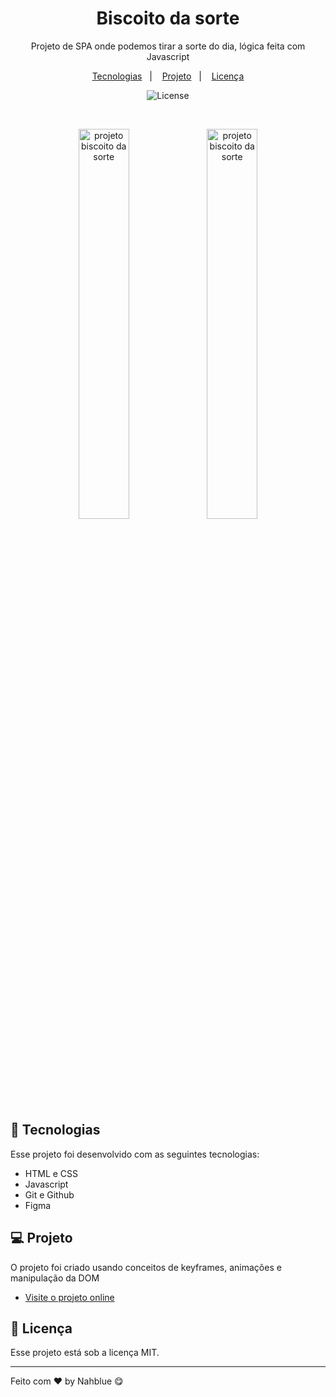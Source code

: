 <h1 align="center">Biscoito da sorte</h1>

<p align="center">
Projeto de SPA onde podemos tirar a sorte do dia, lógica feita com Javascript<br/>
</p>

<p align="center">
  <a href="#-tecnologias">Tecnologias</a>&nbsp;&nbsp;&nbsp;|&nbsp;&nbsp;&nbsp;
  <a href="#-projeto">Projeto</a>&nbsp;&nbsp;&nbsp;|&nbsp;&nbsp;&nbsp;
  <a href="#memo-licença">Licença</a>
</p>

<p align="center">
  <img alt="License" src="https://img.shields.io/static/v1?label=license&message=MIT&color=49AA26&labelColor=000000">
</p>

<br>

<p align="center">
  <img alt="projeto biscoito da sorte" src="https://imgur.com/kWqdXpz" width="40%">
  <img alt="projeto biscoito da sorte" src="https://imgur.com/GuGGGZf" width="40%">
</p>

## 🚀 Tecnologias

Esse projeto foi desenvolvido com as seguintes tecnologias:

- HTML e CSS
- Javascript
- Git e Github
- Figma

## 💻 Projeto

O projeto foi criado usando conceitos de keyframes, animações e manipulação da DOM

- [Visite o projeto online](https://nahblue.github.io/js-fortune-cookie/)

## :memo: Licença

Esse projeto está sob a licença MIT.

---

Feito com ♥ by Nahblue 😋
